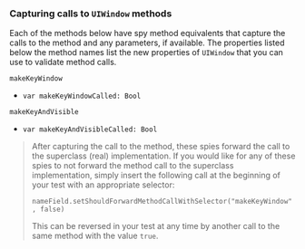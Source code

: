 ### Capturing calls to `UIWindow` methods

Each of the methods below have spy method equivalents that capture the calls to the method and any parameters, if available.  The properties listed below the method names list the new properties of `UIWindow` that you can use to validate method calls.

`makeKeyWindow`
 - `var makeKeyWindowCalled: Bool`

`makeKeyAndVisible`
 - `var makeKeyAndVisibleCalled: Bool`


> After capturing the call to the method, these spies forward the call to the superclass (real) implementation.  If you would like for any of these spies to not forward the method call to the superclass implementation, simply insert the following call at the beginning of your test with an appropriate selector:
>
> `nameField.setShouldForwardMethodCallWithSelector("makeKeyWindow", false)`
>
> This can be reversed in your test at any time by another call to the same method with the value `true`.
